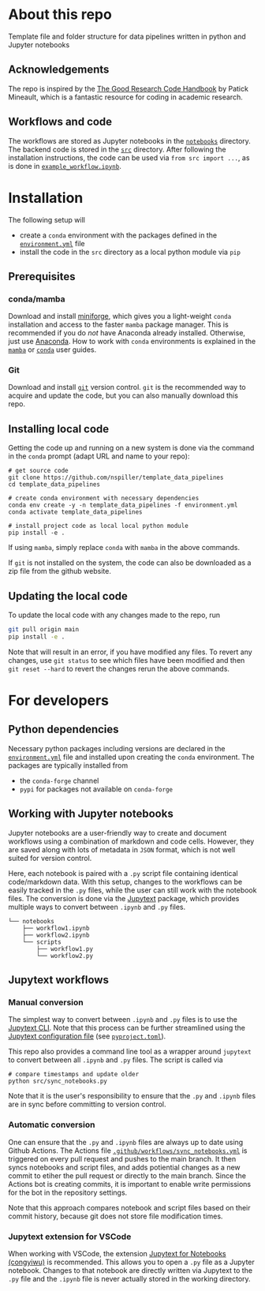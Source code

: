 # About this repo
Template file and folder structure for data pipelines written in python and Jupyter notebooks

## Acknowledgements
The repo is inspired by the 
[The Good Research Code Handbook](https://goodresearch.dev/setup#)
by Patick Mineault,
which is a fantastic resource for coding in academic research.

## Workflows and code
The workflows are stored as Jupyter notebooks in the [`notebooks`](./notebooks) directory.
The backend code is stored in the [`src`](./src) directory.
After following the installation instructions,
the code can be used via `from src import ...`,
as is done in [`example_workflow.ipynb`](./notebooks/example_workflow.ipynb).

# Installation
The following setup will
- create a `conda` environment with the packages defined in the [`environment.yml`](./environment.yml) file
- install the code in the `src` directory as a local python module via `pip`

## Prerequisites
### conda/mamba
Download and install [miniforge](https://github.com/conda-forge/miniforge), 
which gives you a light-weight `conda` installation and access to the
faster `mamba` package manager.
This is recommended if you do _not_ have Anaconda already installed.
Otherwise, just use [Anaconda](https://www.anaconda.com/download).
How to work with `conda` environments is explained in the 
[`mamba`](https://mamba.readthedocs.io/en/latest/user_guide/mamba.html#)
or 
[`conda`](https://conda.io/projects/conda/en/latest/user-guide/tasks/manage-environments.html)
user guides.

### Git
Download and install [`git`](https://git-scm.com/downloads) version control.
`git` is the recommended way to acquire and update the code, but you can also manually download this repo.

## Installing local code
Getting the code up and running on a new system is done via the command in the `conda` prompt (adapt URL and name to your repo):
```
# get source code
git clone https://github.com/nspiller/template_data_pipelines 
cd template_data_pipelines 

# create conda environment with necessary dependencies
conda env create -y -n template_data_pipelines -f environment.yml
conda activate template_data_pipelines

# install project code as local local python module
pip install -e .
```

If using `mamba`, simply replace `conda` with `mamba` in the above commands.

If `git` is not installed on the system, the code can also be downloaded as a zip file from the github website.

## Updating the local code
To update the local code with any changes made to the repo, run
```bash
git pull origin main
pip install -e .
```

Note that will result in an error, if you have modified any files.
To revert any changes, use `git status` to see which files have been modified and then `git reset --hard` to revert the changes rerun the above commands.

# For developers
## Python dependencies
Necessary python packages including versions are declared in the [`environment.yml`](./environment.yml) file
and installed upon creating the `conda` environment.
The packages are typically installed from 
- the `conda-forge` channel
- `pypi` for packages not available on `conda-forge`

## Working with Jupyter notebooks
Jupyter notebooks are a user-friendly way to create and document workflows using a combination of markdown and code cells.
However, they are saved along with lots of metadata in `JSON` format,
which is not well suited for version control.

Here, each notebook is paired with a `.py` script file containing identical code/markdown data.
With this setup, changes to the workflows can be easily tracked in the `.py` files,
while the user can still work with the notebook files.
The conversion is done via the [Jupytext](https://jupytext.readthedocs.io/en/latest/) package, which provides multiple ways to convert between `.ipynb` and `.py` files.

```
└── notebooks
    ├── workflow1.ipynb
    ├── workflow2.ipynb
    └── scripts
        ├── workflow1.py
        └── workflow2.py
```
## Jupytext workflows
### Manual conversion
The simplest way to convert between `.ipynb` and `.py` files is to use the
[Jupytext CLI](https://jupytext.readthedocs.io/en/latest/using-cli.html).
Note that this process can be further streamlined using the
[Jupytext configuration file](https://jupytext.readthedocs.io/en/latest/config.html)
(see [`pyproject.toml`](./pyproject.toml)).

This repo also provides a command line tool as a wrapper around `jupytext` to convert between all `.ipynb` and `.py` files.
The script is called via
```
# compare timestamps and update older
python src/sync_notebooks.py
```

Note that it is the user's responsibility to ensure that the `.py` and `.ipynb` files are in sync before committing to version control.

### Automatic conversion
One can ensure that the `.py` and `.ipynb` files are always up to date using Github Actions. 
The Actions file [`.github/workflows/sync_notebooks.yml`](./.github/workflows/sync_notebooks.yml) is triggered on every pull request and pushes to the main branch.
It then syncs notebooks and script files, and adds potiential changes as a new commit to etiher the pull request or directly to the main branch.
Since the Actions bot is creating commits, it is important to enable write permissions for the bot in the repository settings.

Note that this approach compares notebook and script files based on their commit history, because git does not store file modification times.

### Jupytext extension for VSCode
When working with VSCode, the extension
[Jupytext for Notebooks (congyiwu)](https://marketplace.visualstudio.com/items?itemName=congyiwu.vscode-jupytext)
is recommended.
This allows you to open a `.py` file as a Jupyter notebook.
Changes to that notebook are directly written via Jupytext to the `.py` file
and the `.ipynb` file is never actually stored in the working directory.

